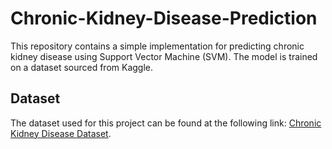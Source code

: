 # Chronic-Kidney-Disease-Prediction
This repository contains a simple implementation for predicting chronic kidney disease using Support Vector Machine (SVM). The model is trained on a dataset sourced from Kaggle.

## Dataset

The dataset used for this project can be found at the following link: [Chronic Kidney Disease Dataset](https://www.kaggle.com/datasets/mansoordaku/ckdisease).
